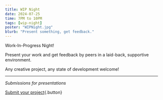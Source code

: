 ```yaml
---
title: WIP Night
date: 2024-07-25
time: 7PM to 10PM
tags: [wip-night]
poster: "WIPNight.jpg"
blurb: "Present something, get feedback."
---
```


Work-In-Progress Night!

Present your work and get feedback by peers in a laid-back, supportive environment.

Any creative project, any state of development welcome!

<hr>

*Submissions for presentations*

[Submit your project](https://forms.gle/2qV4Zu9DrGhRCHy49){.button}